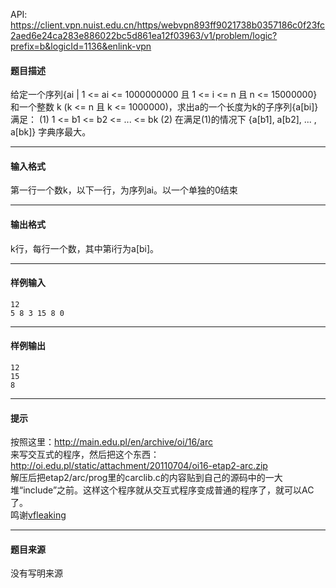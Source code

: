 API: https://client.vpn.nuist.edu.cn/https/webvpn893ff9021738b0357186c0f23fc2aed6e24ca283e886022bc5d861ea12f03963/v1/problem/logic?prefix=b&logicId=1136&enlink-vpn

#### 题目描述

给定一个序列{ai | 1 <= ai <= 1000000000 且 1 <= i <= n 且 n <= 15000000}和一个整数 k (k <= n 且 k <= 1000000)，求出a的一个长度为k的子序列{a\[bi\]}满足： (1) 1 <= b1 <= b2 <= ... <= bk (2) 在满足(1)的情况下 {a\[b1\], a\[b2\], ... , a\[bk\]} 字典序最大。

---

#### 输入格式

第一行一个数k，以下一行，为序列ai。以一个单独的0结束

---

#### 输出格式

k行，每行一个数，其中第i行为a\[bi\]。

---

#### 样例输入
```
12
5 8 3 15 8 0

```

---

#### 样例输出
```
12
15
8
```

---

#### 提示

按照这里：http://main.edu.pl/en/archive/oi/16/arc  
来写交互式的程序，然后把这个东西：http://oi.edu.pl/static/attachment/20110704/oi16-etap2-arc.zip  
解压后把etap2/arc/prog里的carclib.c的内容贴到自己的源码中的一大堆“include”之前。这样这个程序就从交互式程序变成普通的程序了，就可以AC了。  
鸣谢[vfleaking](http://61.187.179.132/JudgeOnline/userinfo.php?user=vfleaking)

---

#### 题目来源

没有写明来源